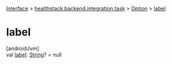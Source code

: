 
[Interface](../../../index.html) > [healthstack.backend.integration.task](../index.html) > [Option](index.html) > [label](label.html)



# label



[androidJvm]\
val [label](label.html): [String](https://kotlinlang.org/api/latest/jvm/stdlib/kotlin/-string/index.html)? = null




